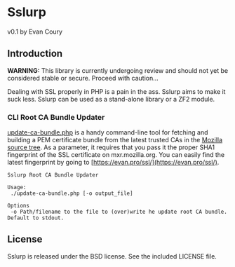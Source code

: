 # Sslurp

v0.1 by Evan Coury

## Introduction

**WARNING:** This library is currently undergoing review and should not yet be
considered stable or secure. Proceed with caution...

Dealing with SSL properly in PHP is a pain in the ass. Sslurp
aims to make it suck less. Sslurp can be used as a stand-alone library or a ZF2
module.


### CLI Root CA Bundle Updater

[update-ca-bundle.php](https://github.com/EvanDotPro/Sslurp/blob/master/bin/update-ca-bundle.php)
is a handy command-line tool for fetching and building a PEM certificate bundle
from the latest trusted CAs in the [Mozilla source
tree](https://mxr.mozilla.org/mozilla/source/security/nss/lib/ckfw/builtins/certdata.txt).
As a parameter, it requires that you pass it the proper SHA1 fingerprint of the
SSL certificate on mxr.mozilla.org. You can easily find the latest fingerprint
by going to [https://evan.pro/ssl/](https://evan.pro/ssl/).

```
Sslurp Root CA Bundle Updater

Usage:
 ./update-ca-bundle.php [-o output_file]

Options
 -o	Path/filename to the file to (over)write he update root CA bundle. Default to stdout.
```

## License

Sslurp is released under the BSD license. See the included LICENSE file.
